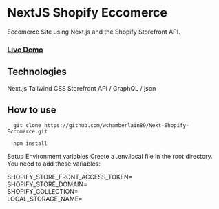 # NextJS Shopify Eccomerce

Eccomerce Site using Next.js and the Shopify Storefront API.
### <a href='https://next-shopify-eccomerce.vercel.app' target="_blank"> Live Demo </a>
## Technologies

Next.js
Tailwind CSS
Storefront API / GraphQL / json

## How to use

```git
  git clone https://github.com/wchamberlain89/Next-Shopify-Eccomerce.git
```

```git
  npm install
```

Setup Environment variables
  Create a .env.local file in the root directory. You need to add these variables:

  SHOPIFY_STORE_FRONT_ACCESS_TOKEN= </br>
  SHOPIFY_STORE_DOMAIN= </br>
  SHOPIFY_COLLECTION= </br>
  LOCAL_STORAGE_NAME= </br>
